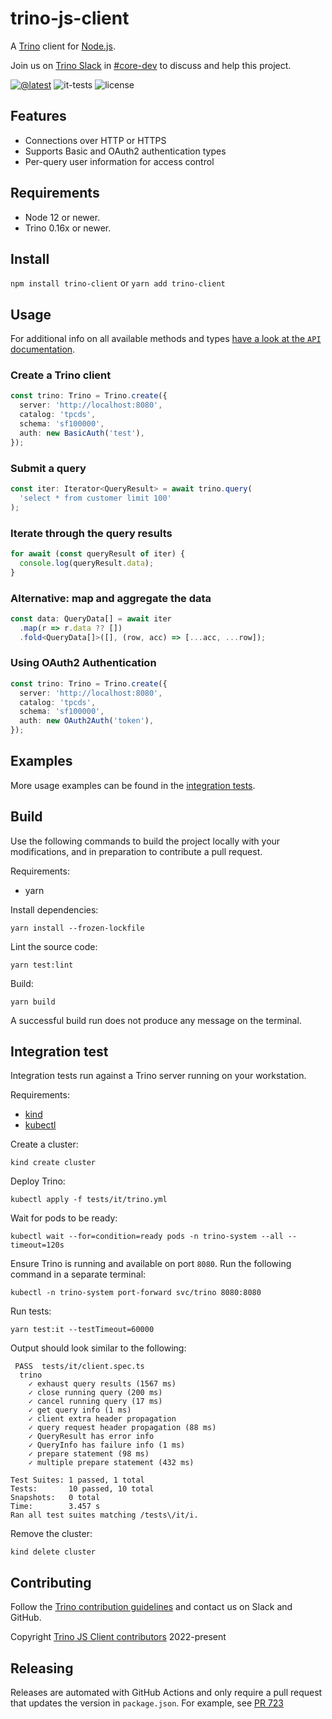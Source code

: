 # trino-js-client

A [Trino](https://trino.io) client for [Node.js](https://nodejs.org/).

Join us on [Trino Slack](https://trino.io/slack) in
[#core-dev](https://trinodb.slack.com/archives/C07ABNN828M) to discuss and help
this project.

[![@latest](https://img.shields.io/npm/v/trino-client.svg)](https://www.npmjs.com/package/trino-client)
![it-tests](https://github.com/trinodb/trino-js-client/actions/workflows/it-tests.yml/badge.svg)
![license](https://img.shields.io/github/license/trinodb/trino-js-client)

## Features

- Connections over HTTP or HTTPS
- Supports Basic and OAuth2 authentication types
- Per-query user information for access control

## Requirements

- Node 12 or newer.
- Trino 0.16x or newer.

## Install

`npm install trino-client` or `yarn add trino-client`

## Usage

For additional info on all available methods and types [have a look at the
`API` documentation](https://trinodb.github.io/trino-js-client/).

### Create a Trino client

```typescript
const trino: Trino = Trino.create({
  server: 'http://localhost:8080',
  catalog: 'tpcds',
  schema: 'sf100000',
  auth: new BasicAuth('test'),
});
```

### Submit a query

```typescript
const iter: Iterator<QueryResult> = await trino.query(
  'select * from customer limit 100'
);
```

### Iterate through the query results

```typescript
for await (const queryResult of iter) {
  console.log(queryResult.data);
}
```

### Alternative: map and aggregate the data

```typescript
const data: QueryData[] = await iter
  .map(r => r.data ?? [])
  .fold<QueryData[]>([], (row, acc) => [...acc, ...row]);
```

### Using OAuth2 Authentication

```typescript
const trino: Trino = Trino.create({
  server: 'http://localhost:8080',
  catalog: 'tpcds',
  schema: 'sf100000',
  auth: new OAuth2Auth('token'),
});
```

## Examples

More usage examples can be found in the
[integration tests](https://github.com/trinodb/trino-js-client/blob/main/tests/it/client.spec.ts).

## Build

Use the following commands to build the project locally with your modifications,
and in preparation to contribute a pull request.

Requirements:

* yarn

Install dependencies:

```shell
yarn install --frozen-lockfile
```

Lint the source code:

```shell
yarn test:lint
```

Build:

```shell
yarn build
```

A successful build run does not produce any message on the terminal.

## Integration test

Integration tests run against a Trino server running on your workstation.

Requirements:

* [kind](https://kind.sigs.k8s.io/ )
* [kubectl](https://kubernetes.io/docs/reference/kubectl/)

Create a cluster:

```shell
kind create cluster
```

Deploy Trino:

```shell
kubectl apply -f tests/it/trino.yml
```

Wait for pods to be ready:

```shell
kubectl wait --for=condition=ready pods -n trino-system --all --timeout=120s
```

Ensure Trino is running and available on port `8080`. Run the following 
command in a separate terminal:

```shell
kubectl -n trino-system port-forward svc/trino 8080:8080
```

Run tests:

```shell
yarn test:it --testTimeout=60000
```

Output should look similar to the following:

```text
 PASS  tests/it/client.spec.ts
  trino
    ✓ exhaust query results (1567 ms)
    ✓ close running query (200 ms)
    ✓ cancel running query (17 ms)
    ✓ get query info (1 ms)
    ✓ client extra header propagation
    ✓ query request header propagation (88 ms)
    ✓ QueryResult has error info
    ✓ QueryInfo has failure info (1 ms)
    ✓ prepare statement (98 ms)
    ✓ multiple prepare statement (432 ms)

Test Suites: 1 passed, 1 total
Tests:       10 passed, 10 total
Snapshots:   0 total
Time:        3.457 s
Ran all test suites matching /tests\/it/i.
```

Remove the cluster:

```shell
kind delete cluster
```

## Contributing

Follow the [Trino contribution guidelines](https://trino.io/development/process)
and contact us on Slack and GitHub.

Copyright 
[Trino JS Client contributors](https://github.com/trinodb/trino-js-client/graphs/contributors) 2022-present

## Releasing

Releases are automated with GitHub Actions and only require a pull request
that updates the version in `package.json`. For example, see
[PR 723](https://github.com/trinodb/trino-js-client/pull/723)
